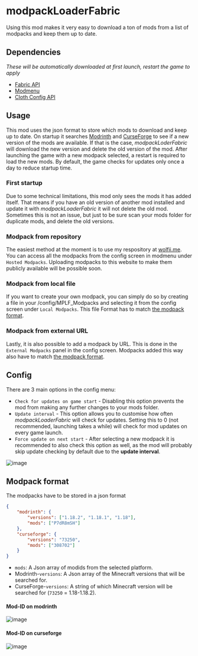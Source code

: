 # modpackLoaderFabric
Using this mod makes it very easy to download a ton of mods from a list of modpacks and keep them up to date.

## Dependencies
*These will be automatically downloaded at first launch, restart the game to apply*
- [Fabric API](https://modrinth.com/mod/fabric-api)
- [Modmenu](https://modrinth.com/mod/modmenu)
- [Cloth Config API](https://www.curseforge.com/minecraft/mc-mods/cloth-config)

## Usage
This mod uses the json format to store which mods to download and keep up to date. On startup it searches [Modrinth](https://modrinth.com/mods) and [CurseForge](https://www.curseforge.com/minecraft/mc-mods) to see if a new version of the mods are available. If that is the case, *modpackLoderFabric* will download the new version and delete the old version of the mod.
After launching the game with a new modpack selected, a restart is required to load the new mods.
By default, the game checks for updates only once a day to reduce startup time.

### First startup
Due to some technical limitations, this mod only sees the mods it has added itself. That means if you have an old version of another mod installed and update it with *modpackLoaderFabric* it will not delete the old mod. Sometimes this is not an issue, but just to be sure scan your mods folder for duplicate mods, and delete the old versions.

### Modpack from repository
The easiest method at the moment is to use my respository at [wolfii.me](wolfii.me/ModpackLoaderFabric/availableModpacks.php). You can access all the modpacks from the config screen in modmenu under `Hosted Modpacks`.
Uploading modpacks to this website to make them publicly available will be possible soon.

### Modpack from local file
If you want to create your own modpack, you can simply do so by creating a file in your /config/MPLF_Modpacks and selecting it from the config screen under `Local Modpacks`. This file Format has to match [the modpack format](#modpack-format).

### Modpack from external URL
Lastly, it is also possible to add a modpack by URL. This is done in the `External Modpacks` panel in the config screen. Modpacks added this way also have to match [the modpack format](#modpack-format).

## Config
There are 3 main options in the config menu:
- `Check for updates on game start` - Disabling this option prevents the mod from making any further changes to your mods folder.
- `Update interval` - This option allows you to customise how often *modpackLoaderFabric* will check for updates. Setting this to 0 (not recommended, launching takes a while) will check for mod updates on every game launch.
- `Force update on next start` - After selecting a new modpack it is recommended to also check this option as well, as the mod will probably skip update checking by default due to the **update interval**.

![image](https://user-images.githubusercontent.com/54244277/167492039-5aae8daf-7388-443f-9a97-87daddac21f1.png)

## Modpack format
The modpacks have to be stored in a json format
```json
{
    "modrinth": {
        "versions": ["1.18.2", "1.18.1", "1.18"],
        "mods": ["P7dR8mSH"]
    },
    "curseforge": {
        "versions": "73250",
        "mods": ["308702"]
    }
}
```
* `mods`: A Json array of modids from the selected platform.
* Modrinth-`versions`: A Json array of the Minecraft versions that will be searched for.
* CurseForge-`versions`: A string of which Minecraft version will be searched for (`73250` = 1.18-1.18.2).

#### Mod-ID on modrinth
![image](https://user-images.githubusercontent.com/54244277/167493765-02f2135c-e071-42bd-bfb6-de73a3337ecd.png)

#### Mod-ID on curseforge
![image](https://user-images.githubusercontent.com/54244277/167493845-2bfd601f-3e28-4ee5-85a0-0ca827c97108.png)
